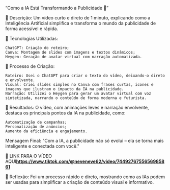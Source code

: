“Como a IA Está Transformando a Publicidade 🎥”

📒 Descrição:
Um vídeo curto e direto de 1 minuto, explicando como a Inteligência Artificial simplifica e transforma o mundo da publicidade de forma acessível e rápida.

🤖 Tecnologias Utilizadas:

    ChatGPT: Criação do roteiro;
    Canva: Montagem de slides com imagens e textos dinâmicos;
    Heygen: Geração de avatar virtual com narração automatizada.

🧐 Processo de Criação:

    Roteiro: Usei o ChatGPT para criar o texto do vídeo, deixando-o direto e envolvente.
    Visual: Criei slides simples no Canva com frases curtas, ícones e imagens que ilustram o impacto da IA na publicidade.
    Narração: Utilizei o Heygen para gerar um avatar virtual com voz sintetizada, narrando o conteúdo de forma moderna e futurista.

🚀 Resultados:
O vídeo, com animações leves e narração envolvente, destaca os principais pontos da IA na publicidade, como:

    Automatização de campanhas;
    Personalização de anúncios;
    Aumento da eficiência e engajamento.

Mensagem Final:
"Com a IA, a publicidade não só evolui – ela se torna mais inteligente e conectada com você."

🔗 LINK PARA O VÍDEO AQUI**https://www.tiktok.com/@neveneve62/video/7449276755656985861**

💭 Reflexão:
Foi um processo rápido e direto, mostrando como as IAs podem ser usadas para simplificar a criação de conteúdo visual e informativo.
